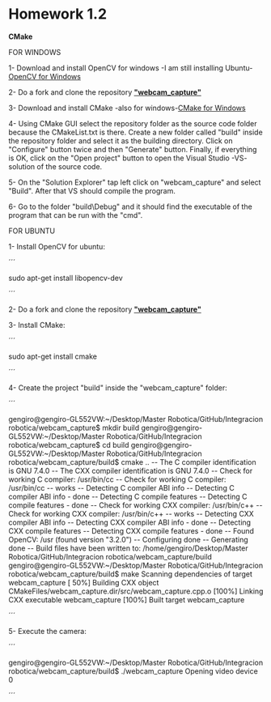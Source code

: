 # Homework 1.2 # 

**CMake**

FOR WINDOWS

1- Download and install OpenCV for windows -I am still installing Ubuntu- [OpenCV for Windows](https://docs.opencv.org/master/d3/d52/tutorial_windows_install.html)

2- Do a fork and clone the repository [**"webcam_capture"**](https://github.com/esdalar/webcam_capture)

3- Download and install CMake -also for windows-[CMake for Windows](https://cmake.org/cmake/help/latest/guide/tutorial/index.html)

4- Using CMake GUI select the repository folder as the source code folder because the CMakeList.txt is there.
   Create a new folder called "build" inside the repository folder and select it as the building directory.
   Click on "Configure" button twice and then "Generate" button.
   Finally, if everything is OK, click on the "Open project" button to open the Visual Studio -VS- solution of the source code.
   
5- On the "Solution Explorer" tap left click on "webcam_capture" and select "Build". After that VS should compile the program.

6- Go to the folder "build\Debug" and it should find the executable of the program that can be run with the "cmd".


FOR UBUNTU


1- Install OpenCV for ubuntu: 

´´´

sudo apt-get install libopencv-dev

´´´

2- Do a fork and clone the repository [**"webcam_capture"**](https://github.com/esdalar/webcam_capture)

3- Install CMake:

´´´

sudo apt-get install cmake

´´´


4- Create the project "build" inside the "webcam_capture" folder:

´´´

gengiro@gengiro-GL552VW:~/Desktop/Master Robotica/GitHub/Integracion robotica/webcam_capture$ mkdir build
gengiro@gengiro-GL552VW:~/Desktop/Master Robotica/GitHub/Integracion robotica/webcam_capture$ cd build
gengiro@gengiro-GL552VW:~/Desktop/Master Robotica/GitHub/Integracion robotica/webcam_capture/build$ cmake ..
-- The C compiler identification is GNU 7.4.0
-- The CXX compiler identification is GNU 7.4.0
-- Check for working C compiler: /usr/bin/cc
-- Check for working C compiler: /usr/bin/cc -- works
-- Detecting C compiler ABI info
-- Detecting C compiler ABI info - done
-- Detecting C compile features
-- Detecting C compile features - done
-- Check for working CXX compiler: /usr/bin/c++
-- Check for working CXX compiler: /usr/bin/c++ -- works
-- Detecting CXX compiler ABI info
-- Detecting CXX compiler ABI info - done
-- Detecting CXX compile features
-- Detecting CXX compile features - done
-- Found OpenCV: /usr (found version "3.2.0") 
-- Configuring done
-- Generating done
-- Build files have been written to: /home/gengiro/Desktop/Master Robotica/GitHub/Integracion robotica/webcam_capture/build
gengiro@gengiro-GL552VW:~/Desktop/Master Robotica/GitHub/Integracion robotica/webcam_capture/build$ make
Scanning dependencies of target webcam_capture
[ 50%] Building CXX object CMakeFiles/webcam_capture.dir/src/webcam_capture.cpp.o
[100%] Linking CXX executable webcam_capture
[100%] Built target webcam_capture

´´´

5- Execute the camera:

´´´

gengiro@gengiro-GL552VW:~/Desktop/Master Robotica/GitHub/Integracion robotica/webcam_capture/build$ ./webcam_capture
Opening video device 0

´´´
